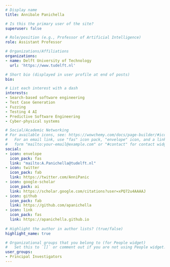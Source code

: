 ```yaml
---
# Display name
title: Annibale Panichella

# Is this the primary user of the site?
superuser: false

# Role/position (e.g., Professor of Artificial Intelligence)
role: Assistant Professor

# Organizations/Affiliations
organizations:
- name: Delft University of Technology
  url: 'https://www.tudelft.nl'

# Short bio (displayed in user profile at end of posts)
bio: 

# List each interest with a dash
interests:
- Search-based software engineering
- Test Case Generation
- Fuzzing
- Testing 4 AI
- Predictive Software Engineering
- Cyber-physical systems

# Social/Academic Networking
# For available icons, see: https://wowchemy.com/docs/page-builder/#icons
#   For an email link, use "fas" icon pack, "envelope" icon, and a link in the
#   form "mailto:your-email@example.com" or "#contact" for contact widget.
social:
- icon: envelope
  icon_pack: fas
  link: "mailto:A.Panichella@tudelft.nl"
- icon: twitter
  icon_pack: fab
  link: https://twitter.com/AnniPanic
- icon: google-scholar
  icon_pack: ai
  link: https://scholar.google.com/citations?user=xPQ72u4AAAAJ
- icon: github
  icon_pack: fab
  link: https://github.com/apanichella
- icon: link
  icon_pack: fas
  link: https://apanichella.github.io
  
# Highlight the author in author lists? (true/false)
highlight_name: true

# Organizational groups that you belong to (for People widget)
#   Set this to `[]` or comment out if you are not using People widget.
user_groups:
- Principal Investigators
---
```

